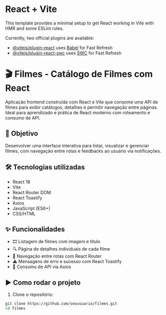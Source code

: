 # React + Vite

This template provides a minimal setup to get React working in Vite with HMR and some ESLint rules.

Currently, two official plugins are available:

- [@vitejs/plugin-react](https://github.com/vitejs/vite-plugin-react/blob/main/packages/plugin-react/README.md) uses [Babel](https://babeljs.io/) for Fast Refresh
- [@vitejs/plugin-react-swc](https://github.com/vitejs/vite-plugin-react-swc) uses [SWC](https://swc.rs/) for Fast Refresh
  
# 🎬 Filmes - Catálogo de Filmes com React

Aplicação frontend construída com React e Vite que consome uma API de filmes para exibir catálogos, detalhes e permitir navegação entre páginas. Ideal para aprendizado e prática de React moderno com roteamento e consumo de API.

## 🎯 Objetivo

Desenvolver uma interface interativa para listar, visualizar e gerenciar filmes, com navegação entre rotas e feedbacks ao usuário via notificações.

## 🛠 Tecnologias utilizadas

- React 18
- Vite
- React Router DOM
- React Toastify
- Axios
- JavaScript (ES6+)
- CSS/HTML

## ✨ Funcionalidades

- 🎞 Listagem de filmes com imagem e título
- 🔍 Página de detalhes individuais de cada filme
- 🚦 Navegação entre rotas com React Router
- ⚠️ Mensagens de erro e sucesso com React Toastify
- 🔄 Consumo de API via Axios

## ▶️ Como rodar o projeto

1. Clone o repositório:
```bash
git clone https://github.com/seuusuario/filmes.git
cd filmes
